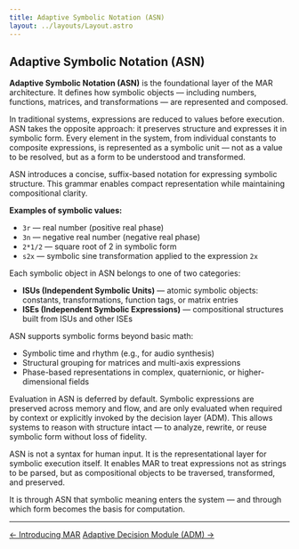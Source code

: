 ```yaml
---
title: Adaptive Symbolic Notation (ASN)
layout: ../layouts/Layout.astro
---
```



## Adaptive Symbolic Notation (ASN)

**Adaptive Symbolic Notation (ASN)** is the foundational layer of the MAR architecture. It defines how symbolic objects — including numbers, functions, matrices, and transformations — are represented and composed.

In traditional systems, expressions are reduced to values before execution. ASN takes the opposite approach: it preserves structure and expresses it in symbolic form. Every element in the system, from individual constants to composite expressions, is represented as a symbolic unit — not as a value to be resolved, but as a form to be understood and transformed.

ASN introduces a concise, suffix-based notation for expressing symbolic structure. This grammar enables compact representation while maintaining compositional clarity.

**Examples of symbolic values:**

- `3r` — real number (positive real phase)  
- `3n` — negative real number (negative real phase)  
- `2*1/2` — square root of 2 in symbolic form  
- `s2x` — symbolic sine transformation applied to the expression `2x`

Each symbolic object in ASN belongs to one of two categories:

- **ISUs (Independent Symbolic Units)** — atomic symbolic objects: constants, transformations, function tags, or matrix entries  
- **ISEs (Independent Symbolic Expressions)** — compositional structures built from ISUs and other ISEs

ASN supports symbolic forms beyond basic math:

- Symbolic time and rhythm (e.g., for audio synthesis)  
- Structural grouping for matrices and multi-axis expressions  
- Phase-based representations in complex, quaternionic, or higher-dimensional fields

Evaluation in ASN is deferred by default. Symbolic expressions are preserved across memory and flow, and are only evaluated when required by context or explicitly invoked by the decision layer (ADM). This allows systems to reason with structure intact — to analyze, rewrite, or reuse symbolic form without loss of fidelity.

ASN is not a syntax for human input. It is the representational layer for symbolic execution itself. It enables MAR to treat expressions not as strings to be parsed, but as compositional objects to be traversed, transformed, and preserved.

It is through ASN that symbolic meaning enters the system — and through which form becomes the basis for computation.

---

<div class="flex justify-between text-sm text-gray-600 mt-12">
  <a href="/introducing-mar" class="no-underline hover:underline">← Introducing MAR</a>
  <a href="/adm" class="no-underline hover:underline">Adaptive Decision Module (ADM) →</a>
</div>
